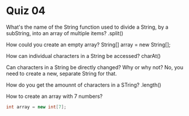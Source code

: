 # Quiz 04

What's the name of the String function used to divide a String, by a subString, into an array of multiple items?
.split()

How could you create an empty array?
String[] array = new String[];

How can individual characters in a String be accessed?
charAt()

Can characters in a String be directly changed? Why or why not?
No, you need to create a new, separate String for that.

How do you get the amounnt of characters in a STring?
.length()

How to create an array with 7 numbers?

```java
int array = new int[7];
```
